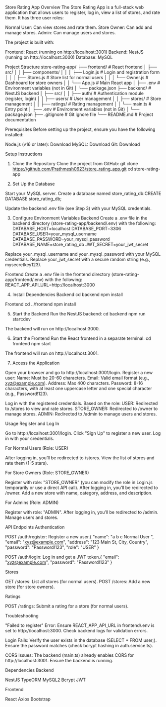 Store Rating App
Overview
The Store Rating App is a full-stack web application that allows users to register, log in, view a list of stores, and rate them. It has three user roles:

Normal User: Can view stores and rate them.
Store Owner: Can add and manage stores.
Admin: Can manage users and stores.

The project is built with:

Frontend: React (running on http://localhost:3001)
Backend: NestJS (running on http://localhost:3000)
Database: MySQL

Project Structure
store-rating-app/
├── frontend/              # React frontend
│   ├── src/
│   │   ├── components/
│   │   │   ├── Login.js    # Login and registration form
│   │   │   ├── Stores.js   # Store list for normal users
│   │   │   └── Owner.js    # Dashboard for store owners
│   │   └── App.js          # Main React app
│   ├── .env                # Environment variables (not in Git)
│   └── package.json
├── backend/               # NestJS backend
│   ├── src/
│   │   ├── auth/           # Authentication module (register, login)
│   │   ├── users/          # User management
│   │   ├── stores/         # Store management
│   │   ├── ratings/        # Rating management
│   │   └── main.ts         # Entry point
│   ├── .env                # Environment variables (not in Git)
│   └── package.json
├── .gitignore             # Git ignore file
└── README.md              # Project documentation

Prerequisites
Before setting up the project, ensure you have the following installed:

Node.js (v16 or later): Download
MySQL: Download
Git: Download

Setup Instructions
1. Clone the Repository
Clone the project from GitHub:
git clone https://github.com/Prathmesh0623/store_rating_app.git
cd store-rating-app

2. Set Up the Database

Start your MySQL server.
Create a database named store_rating_db:CREATE DATABASE store_rating_db;


Update the backend .env file (see Step 3) with your MySQL credentials.

3. Configure Environment Variables
Backend
Create a .env file in the backend directory (store-rating-app/backend/.env) with the following:
DATABASE_HOST=localhost
DATABASE_PORT=3306
DATABASE_USER=your_mysql_username
DATABASE_PASSWORD=your_mysql_password
DATABASE_NAME=store_rating_db
JWT_SECRET=your_jwt_secret


Replace your_mysql_username and your_mysql_password with your MySQL credentials.
Replace your_jwt_secret with a secure random string (e.g., mysecretkey123).

Frontend
Create a .env file in the frontend directory (store-rating-app/frontend/.env) with the following:
REACT_APP_API_URL=http://localhost:3000

4. Install Dependencies
Backend
cd backend
npm install

Frontend
cd ../frontend
npm install

5. Start the Backend
Run the NestJS backend:
cd backend
npm run start:dev


The backend will run on http://localhost:3000.

6. Start the Frontend
Run the React frontend in a separate terminal:
cd frontend
npm start


The frontend will run on http://localhost:3001.

7. Access the Application

Open your browser and go to http://localhost:3001/login.
Register a new user:
Name: Must be 20-60 characters.
Email: Valid email format (e.g., xyz@example.com).
Address: Max 400 characters.
Password: 8-16 characters, with at least one uppercase letter and one special character (e.g., Password!123).


Log in with the registered credentials.
Based on the role:
USER: Redirected to /stores to view and rate stores.
STORE_OWNER: Redirected to /owner to manage stores.
ADMIN: Redirected to /admin to manage users and stores.



Usage
Register and Log In

Go to http://localhost:3001/login.
Click "Sign Up" to register a new user.
Log in with your credentials.

For Normal Users (Role: USER)

After logging in, you’ll be redirected to /stores.
View the list of stores and rate them (1-5 stars).

For Store Owners (Role: STORE_OWNER)

Register with role: "STORE_OWNER" (you can modify the role in Login.js temporarily or use a direct API call).
After logging in, you’ll be redirected to /owner.
Add a new store with name, category, address, and description.

For Admins (Role: ADMIN)

Register with role: "ADMIN".
After logging in, you’ll be redirected to /admin.
Manage users and stores.

API Endpoints
Authentication

POST /auth/register: Register a new user.{
  "name": "a b c Normal User ",
  "email": "xyz@example.com",
  "address": "123 Main St, City, Country",
  "password": "Password!123",
  "role": "USER"
}


POST /auth/login: Log in and get a JWT token.{
  "email": "xyz@example.com",
  "password": "Password!123"
}



Stores

GET /stores: List all stores (for normal users).
POST /stores: Add a new store (for store owners).

Ratings

POST /ratings: Submit a rating for a store (for normal users).

Troubleshooting

"Failed to register" Error:
Ensure REACT_APP_API_URL in frontend/.env is set to http://localhost:3000.
Check backend logs for validation errors.


Login Fails:
Verify the user exists in the database (SELECT * FROM user;).
Ensure the password matches (check bcrypt hashing in auth.service.ts).


CORS Issues:
The backend (main.ts) already enables CORS for http://localhost:3001. Ensure the backend is running.



Dependencies
Backend

NestJS
TypeORM
MySQL2
Bcrypt
JWT

Frontend

React
Axios
Bootstrap


